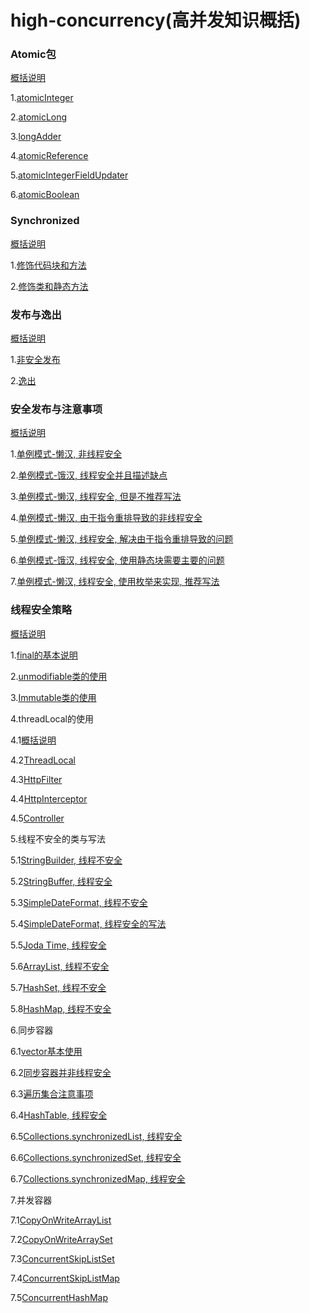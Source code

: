# high-concurrency(高并发知识概括)
### Atomic包
[概括说明](https://github.com/l81893521/high-concurrency/blob/master/src/main/java/com/will/highconcurrency/example/atomic/package-info.java)

1.[atomicInteger](https://github.com/l81893521/high-concurrency/blob/master/src/main/java/com/will/highconcurrency/example/atomic/AtomicExample1.java)

2.[atomicLong](https://github.com/l81893521/high-concurrency/blob/master/src/main/java/com/will/highconcurrency/example/atomic/AtomicExample2.java)

3.[longAdder](https://github.com/l81893521/high-concurrency/blob/master/src/main/java/com/will/highconcurrency/example/atomic/AtomicExample3.java)

4.[atomicReference](https://github.com/l81893521/high-concurrency/blob/master/src/main/java/com/will/highconcurrency/example/atomic/AtomicExample4.java)

5.[atomicIntegerFieldUpdater](https://github.com/l81893521/high-concurrency/blob/master/src/main/java/com/will/highconcurrency/example/atomic/AtomicExample5.java)

6.[atomicBoolean](https://github.com/l81893521/high-concurrency/blob/master/src/main/java/com/will/highconcurrency/example/atomic/AtomicExample6.java)

### Synchronized
[概括说明](https://github.com/l81893521/high-concurrency/blob/master/src/main/java/com/will/highconcurrency/example/sync/package-info.java)

1.[修饰代码块和方法](https://github.com/l81893521/high-concurrency/blob/master/src/main/java/com/will/highconcurrency/example/sync/SynchronizedExample1.java)

2.[修饰类和静态方法](https://github.com/l81893521/high-concurrency/blob/master/src/main/java/com/will/highconcurrency/example/sync/SynchronizedExample2.java)

### 发布与逸出
[概括说明](https://github.com/l81893521/high-concurrency/blob/master/src/main/java/com/will/highconcurrency/example/publish/package-info.java)

1.[非安全发布](https://github.com/l81893521/high-concurrency/blob/master/src/main/java/com/will/highconcurrency/example/publish/UnsafePublish.java)

2.[逸出](https://github.com/l81893521/high-concurrency/blob/master/src/main/java/com/will/highconcurrency/example/publish/Escape.java)

### 安全发布与注意事项
[概括说明](https://github.com/l81893521/high-concurrency/blob/master/src/main/java/com/will/highconcurrency/example/singleton/package-info.java)

1.[单例模式-懒汉, 非线程安全](https://github.com/l81893521/high-concurrency/blob/master/src/main/java/com/will/highconcurrency/example/singleton/SingletonExample1.java)

2.[单例模式-饿汉, 线程安全并且描述缺点](https://github.com/l81893521/high-concurrency/blob/master/src/main/java/com/will/highconcurrency/example/singleton/SingletonExample2.java)

3.[单例模式-懒汉, 线程安全, 但是不推荐写法](https://github.com/l81893521/high-concurrency/blob/master/src/main/java/com/will/highconcurrency/example/singleton/SingletonExample3.java)

4.[单例模式-懒汉, 由于指令重排导致的非线程安全](https://github.com/l81893521/high-concurrency/blob/master/src/main/java/com/will/highconcurrency/example/singleton/SingletonExample4.java)

5.[单例模式-懒汉, 线程安全, 解决由于指令重排导致的问题](https://github.com/l81893521/high-concurrency/blob/master/src/main/java/com/will/highconcurrency/example/singleton/SingletonExample5.java)

6.[单例模式-饿汉, 线程安全, 使用静态块需要主要的问题](https://github.com/l81893521/high-concurrency/blob/master/src/main/java/com/will/highconcurrency/example/singleton/SingletonExample6.java)

7.[单例模式-懒汉, 线程安全, 使用枚举来实现, 推荐写法](https://github.com/l81893521/high-concurrency/blob/master/src/main/java/com/will/highconcurrency/example/singleton/SingletonExample7.java)

### 线程安全策略
[概括说明](https://github.com/l81893521/high-concurrency/blob/master/src/main/java/com/will/highconcurrency/example/immutable/package-info.java)

1.[final的基本说明](https://github.com/l81893521/high-concurrency/blob/master/src/main/java/com/will/highconcurrency/example/immutable/ImmutableExample1.java)

2.[unmodifiable类的使用](https://github.com/l81893521/high-concurrency/blob/master/src/main/java/com/will/highconcurrency/example/immutable/ImmutableExample2.java)

3.[Immutable类的使用](https://github.com/l81893521/high-concurrency/blob/master/src/main/java/com/will/highconcurrency/example/immutable/ImmutableExample3.java)

4.threadLocal的使用

4.1[概括说明](https://github.com/l81893521/high-concurrency/blob/master/src/main/java/com/will/highconcurrency/example/threadLocal/package-info.java)

4.2[ThreadLocal](https://github.com/l81893521/high-concurrency/blob/master/src/main/java/com/will/highconcurrency/example/threadLocal/RequestHolder.java)

4.3[HttpFilter](https://github.com/l81893521/high-concurrency/blob/master/src/main/java/com/will/highconcurrency/HttpFilter.java)

4.4[HttpInterceptor](https://github.com/l81893521/high-concurrency/blob/master/src/main/java/com/will/highconcurrency/HttpInterceptor.java)

4.5[Controller](https://github.com/l81893521/high-concurrency/blob/master/src/main/java/com/will/highconcurrency/example/threadLocal/ThreadLocalController.java)

5.线程不安全的类与写法

5.1[StringBuilder, 线程不安全](https://github.com/l81893521/high-concurrency/blob/master/src/main/java/com/will/highconcurrency/example/commonUnsafe/StringExample1.java)

5.2[StringBuffer, 线程安全](https://github.com/l81893521/high-concurrency/blob/master/src/main/java/com/will/highconcurrency/example/commonUnsafe/StringExample2.java)

5.3[SimpleDateFormat, 线程不安全](https://github.com/l81893521/high-concurrency/blob/master/src/main/java/com/will/highconcurrency/example/commonUnsafe/DateFormatExample1.java)

5.4[SimpleDateFormat, 线程安全的写法](https://github.com/l81893521/high-concurrency/blob/master/src/main/java/com/will/highconcurrency/example/commonUnsafe/DateFormatExample2.java)

5.5[Joda Time, 线程安全](https://github.com/l81893521/high-concurrency/blob/master/src/main/java/com/will/highconcurrency/example/commonUnsafe/DateFormatExample3.java)

5.6[ArrayList, 线程不安全](https://github.com/l81893521/high-concurrency/blob/master/src/main/java/com/will/highconcurrency/example/commonUnsafe/ArrayListExample1.java)

5.7[HashSet, 线程不安全](https://github.com/l81893521/high-concurrency/blob/master/src/main/java/com/will/highconcurrency/example/commonUnsafe/HashSetExample1.java)

5.8[HashMap, 线程不安全](https://github.com/l81893521/high-concurrency/blob/master/src/main/java/com/will/highconcurrency/example/commonUnsafe/HashMapExample1.java)

6.同步容器

6.1[vector基本使用](https://github.com/l81893521/high-concurrency/blob/master/src/main/java/com/will/highconcurrency/example/syncContainer/VectorExample1.java)

6.2[同步容器并非线程安全](https://github.com/l81893521/high-concurrency/blob/master/src/main/java/com/will/highconcurrency/example/syncContainer/VectorExample2.java)

6.3[遍历集合注意事项](https://github.com/l81893521/high-concurrency/blob/master/src/main/java/com/will/highconcurrency/example/syncContainer/VectorExample3.java)

6.4[HashTable, 线程安全](https://github.com/l81893521/high-concurrency/blob/master/src/main/java/com/will/highconcurrency/example/syncContainer/HashTableExample1.java)

6.5[Collections.synchronizedList, 线程安全](https://github.com/l81893521/high-concurrency/blob/master/src/main/java/com/will/highconcurrency/example/syncContainer/CollectionsExample1.java)

6.6[Collections.synchronizedSet, 线程安全](https://github.com/l81893521/high-concurrency/blob/master/src/main/java/com/will/highconcurrency/example/syncContainer/CollectionsExample2.java)

6.7[Collections.synchronizedMap, 线程安全](https://github.com/l81893521/high-concurrency/blob/master/src/main/java/com/will/highconcurrency/example/syncContainer/CollectionsExample3.java)

7.并发容器

7.1[CopyOnWriteArrayList](https://github.com/l81893521/high-concurrency/blob/master/src/main/java/com/will/highconcurrency/example/concurrent/CopyOnWriteArrayListExample1.java)

7.2[CopyOnWriteArraySet](https://github.com/l81893521/high-concurrency/blob/master/src/main/java/com/will/highconcurrency/example/concurrent/CopyOnWriteArraySetExample1.java)

7.3[ConcurrentSkipListSet](https://github.com/l81893521/high-concurrency/blob/master/src/main/java/com/will/highconcurrency/example/concurrent/ConcurrentSkipListSetExample1.java)

7.4[ConcurrentSkipListMap](https://github.com/l81893521/high-concurrency/blob/master/src/main/java/com/will/highconcurrency/example/concurrent/ConcurrentSkipListMapExample1.java)

7.5[ConcurrentHashMap](https://github.com/l81893521/high-concurrency/blob/master/src/main/java/com/will/highconcurrency/example/concurrent/ConcurrentHashMapExample1.java)

